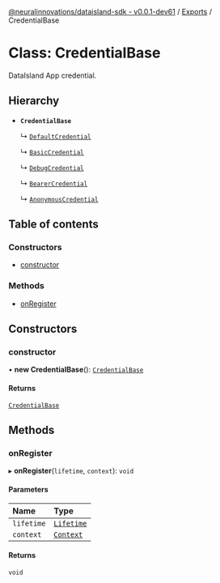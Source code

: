 [@neuralinnovations/dataisland-sdk - v0.0.1-dev61](../../README.md) / [Exports](../modules.md) / CredentialBase

# Class: CredentialBase

DataIsland App credential.

## Hierarchy

- **`CredentialBase`**

  ↳ [`DefaultCredential`](DefaultCredential.md)

  ↳ [`BasicCredential`](BasicCredential.md)

  ↳ [`DebugCredential`](DebugCredential.md)

  ↳ [`BearerCredential`](BearerCredential.md)

  ↳ [`AnonymousCredential`](AnonymousCredential.md)

## Table of contents

### Constructors

- [constructor](CredentialBase.md#constructor)

### Methods

- [onRegister](CredentialBase.md#onregister)

## Constructors

### constructor

• **new CredentialBase**(): [`CredentialBase`](CredentialBase.md)

#### Returns

[`CredentialBase`](CredentialBase.md)

## Methods

### onRegister

▸ **onRegister**(`lifetime`, `context`): `void`

#### Parameters

| Name | Type |
| :------ | :------ |
| `lifetime` | [`Lifetime`](Lifetime.md) |
| `context` | [`Context`](Context.md) |

#### Returns

`void`
